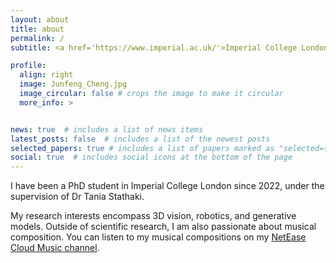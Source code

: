 ```yaml
---
layout: about
title: about
permalink: /
subtitle: <a href='https://www.imperial.ac.uk/'>Imperial College London</a>

profile:
  align: right
  image: Junfeng_Cheng.jpg
  image_circular: false # crops the image to make it circular
  more_info: >


news: true  # includes a list of news items
latest_posts: false  # includes a list of the newest posts
selected_papers: true # includes a list of papers marked as "selected={true}"
social: true  # includes social icons at the bottom of the page
---
```


I have been a PhD student in Imperial College London since 2022, under the supervision of Dr Tania Stathaki.

My research interests encompass 3D vision, robotics, and generative models. Outside of scientific research, I am also passionate about musical composition. You can listen to my musical compositions on my [NetEase Cloud Music channel](https://music.163.com/#/artist?id=48569965).